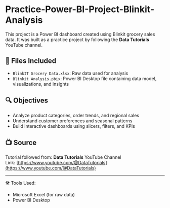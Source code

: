# Practice-Power-BI-Project-Blinkit-Analysis
This project is a Power BI dashboard created using Blinkit grocery sales data. It was built as a practice project by following the **Data Tutorials** YouTube channel.

## 📁 Files Included
- `BlinkIT Grocery Data.xlsx`: Raw data used for analysis
- `Blinkit Analysis.pbix`: Power BI Desktop file containing data model, visualizations, and insights

## 🔍 Objectives
- Analyze product categories, order trends, and regional sales
- Understand customer preferences and seasonal patterns
- Build interactive dashboards using slicers, filters, and KPIs

## 📺 Source
Tutorial followed from: **Data Tutorials** YouTube Channel  
Link: [https://www.youtube.com/@DataTutorials](https://www.youtube.com/@DataTutorials)

---

🛠️ Tools Used:
- Microsoft Excel (for raw data)
- Power BI Desktop

